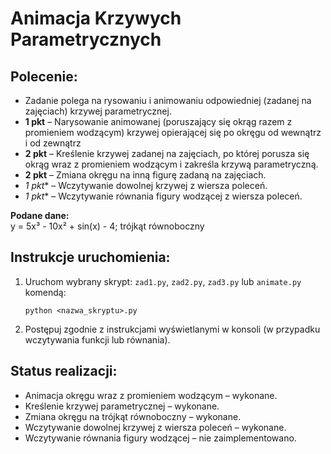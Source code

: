 # Animacja Krzywych Parametrycznych

## Polecenie:
- Zadanie polega na rysowaniu i animowaniu odpowiedniej (zadanej na zajęciach) krzywej parametrycznej.
- **1 pkt** – Narysowanie animowanej (poruszający się okrąg razem z promieniem wodzącym) krzywej opierającej się po okręgu od wewnątrz i od zewnątrz
- **2 pkt** – Kreślenie krzywej zadanej na zajęciach, po której porusza się okrąg wraz z promieniem wodzącym i zakreśla krzywą parametryczną.
- **2 pkt** – Zmiana okręgu na inną figurę zadaną na zajęciach.
- **1* pkt** – Wczytywanie dowolnej krzywej z wiersza poleceń.
- **1* pkt** – Wczytywanie równania figury wodzącej z wiersza poleceń.

**Podane dane:**  
y = 5x³ - 10x² + sin(x) - 4; trójkąt równoboczny

## Instrukcje uruchomienia:
1. Uruchom wybrany skrypt: `zad1.py`, `zad2.py`, `zad3.py` lub `animate.py` komendą:  
   ```
   python <nazwa_skryptu>.py
   ```
2. Postępuj zgodnie z instrukcjami wyświetlanymi w konsoli (w przypadku wczytywania funkcji lub równania).

## Status realizacji:
- Animacja okręgu wraz z promieniem wodzącym – wykonane.
- Kreślenie krzywej parametrycznej – wykonane.
- Zmiana okręgu na trójkąt równoboczny – wykonane.
- Wczytywanie dowolnej krzywej z wiersza poleceń – wykonane.
- Wczytywanie równania figury wodzącej – nie zaimplementowano.